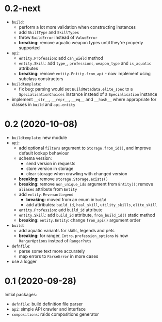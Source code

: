 # 0.2-next

- `build`:
    - perform a lot more validation when constructing instances
    - add `SkillType` and `SkillTypes`
    - throw `BuildError` instead of `ValueError`
    - **breaking**: remove aquatic weapon types until they're properly supported
- `api`:
    - `entity.Profession`: add `can_wield` method
    - `entity.Skill`: add `type_`, `professions`, `weapon_type` and `is_aquatic`
      attributes
    - **breaking**: remove `entity.Entity.from_api` - now implement using
      subclass constructors
- `buildtemplate`:
    - fix bug: parsing would set `BuildMetadata.elite_spec` to a
      `SpecialisationChoices` instance instead of a `Specialisation` instance
- implement `__str__`, `__repr__`, `__eq__` and `__hash__` where appropriate for
  classes in `build` and `api.entity`

# 0.2 (2020-10-08)

- `buildtemplate`: new module
- `api`:
    - add optional `filters` argument to `Storage.from_id()`, and improve
      default lookup behaviour
    - schema version:
        - send version in requests
        - store version in storage
        - clear storage when crawling with changed version
    - **breaking**: remove `storage.Storage.exists()`
    - **breaking**: remove `non_unique_ids` argument from `Entity()`; remove
      `aliases` attribute from `Entity`
    - add `entity.RevenantLegend`
        - **breaking**: moved from an enum in `build`
        - add attributes: `build_id`, `heal_skill`, `utility_skills`,
          `elite_skill`
    - `entity.Profession`: add `build_id` attribute
    - `entity.Skill`: add `build_id` attribute, `from_build_id()` static method
    - **breaking**: `entity.Entity`: change `from_api()` argument order
- `build`:
    - add aquatic variants for skills, legends and pets
    - **breaking**: for ranger, `Intro.profession_options` is now
      `RangerOptions` instead of `RangerPets`
- `defnfile`:
    - parse some text more accurately
    - map errors to `ParseError` in more cases
- use a logger

# 0.1 (2020-09-28)

Initial packages:
- `defnfile`: build definition file parser
- `api`: simple API crawler and interface
- `compositions`: raids compositions generator

